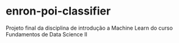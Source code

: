 # enron-poi-classifier
Projeto final da disciplina de introdução a Machine Learn do curso Fundamentos de Data Science II
